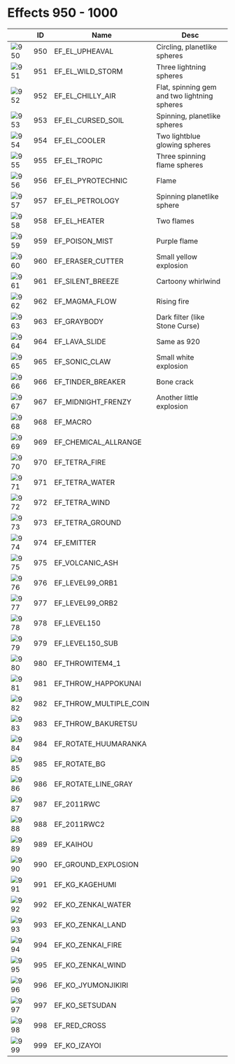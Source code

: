 # Effects 950 - 1000

|    | ID | Name | Desc |
|----|----|------|------|
| ![950](950.gif) | 950 | EF_EL_UPHEAVAL | Circling, planetlike spheres |
| ![951](951.gif) | 951 | EF_EL_WILD_STORM | Three lightning spheres |
| ![952](952.gif) | 952 | EF_EL_CHILLY_AIR | Flat, spinning gem and two lightning spheres |
| ![953](953.gif) | 953 | EF_EL_CURSED_SOIL | Spinning, planetlike spheres |
| ![954](954.gif) | 954 | EF_EL_COOLER | Two lightblue glowing spheres |
| ![955](955.gif) | 955 | EF_EL_TROPIC | Three spinning flame spheres |
| ![956](956.gif) | 956 | EF_EL_PYROTECHNIC | Flame |
| ![957](957.gif) | 957 | EF_EL_PETROLOGY | Spinning planetlike sphere |
| ![958](958.gif) | 958 | EF_EL_HEATER | Two flames |
| ![959](959.gif) | 959 | EF_POISON_MIST | Purple flame |
| ![960](960.gif) | 960 | EF_ERASER_CUTTER | Small yellow explosion |
| ![961](961.gif) | 961 | EF_SILENT_BREEZE | Cartoony whirlwind |
| ![962](962.gif) | 962 | EF_MAGMA_FLOW | Rising fire |
| ![963](963.gif) | 963 | EF_GRAYBODY | Dark filter (like Stone Curse) |
| ![964](964.gif) | 964 | EF_LAVA_SLIDE | Same as 920 |
| ![965](965.gif) | 965 | EF_SONIC_CLAW | Small white explosion |
| ![966](966.gif) | 966 | EF_TINDER_BREAKER | Bone crack |
| ![967](967.gif) | 967 | EF_MIDNIGHT_FRENZY | Another little explosion |
| ![968](968.gif) | 968 | EF_MACRO |  |
| ![969](969.gif) | 969 | EF_CHEMICAL_ALLRANGE |  |
| ![970](970.gif) | 970 | EF_TETRA_FIRE |  |
| ![971](971.gif) | 971 | EF_TETRA_WATER |  |
| ![972](972.gif) | 972 | EF_TETRA_WIND |  |
| ![973](973.gif) | 973 | EF_TETRA_GROUND |  |
| ![974](974.gif) | 974 | EF_EMITTER |  |
| ![975](975.gif) | 975 | EF_VOLCANIC_ASH |  |
| ![976](976.gif) | 976 | EF_LEVEL99_ORB1 |  |
| ![977](977.gif) | 977 | EF_LEVEL99_ORB2 |  |
| ![978](978.gif) | 978 | EF_LEVEL150 |  |
| ![979](979.gif) | 979 | EF_LEVEL150_SUB |  |
| ![980](980.gif) | 980 | EF_THROWITEM4_1 |  |
| ![981](981.gif) | 981 | EF_THROW_HAPPOKUNAI |  |
| ![982](982.gif) | 982 | EF_THROW_MULTIPLE_COIN |  |
| ![983](983.gif) | 983 | EF_THROW_BAKURETSU |  |
| ![984](984.gif) | 984 | EF_ROTATE_HUUMARANKA |  |
| ![985](985.gif) | 985 | EF_ROTATE_BG |  |
| ![986](986.gif) | 986 | EF_ROTATE_LINE_GRAY |  |
| ![987](987.gif) | 987 | EF_2011RWC |  |
| ![988](988.gif) | 988 | EF_2011RWC2 |  |
| ![989](989.gif) | 989 | EF_KAIHOU |  |
| ![990](990.gif) | 990 | EF_GROUND_EXPLOSION |  |
| ![991](991.gif) | 991 | EF_KG_KAGEHUMI |  |
| ![992](992.gif) | 992 | EF_KO_ZENKAI_WATER |  |
| ![993](993.gif) | 993 | EF_KO_ZENKAI_LAND |  |
| ![994](994.gif) | 994 | EF_KO_ZENKAI_FIRE |  |
| ![995](995.gif) | 995 | EF_KO_ZENKAI_WIND |  |
| ![996](996.gif) | 996 | EF_KO_JYUMONJIKIRI |  |
| ![997](997.gif) | 997 | EF_KO_SETSUDAN |  |
| ![998](998.gif) | 998 | EF_RED_CROSS |  |
| ![999](999.gif) | 999 | EF_KO_IZAYOI |  |
